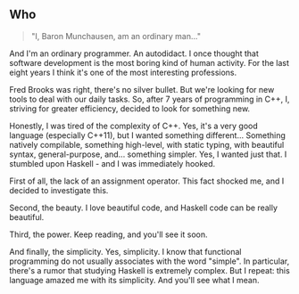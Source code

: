 Who
---

> "I, Baron Munchausen, am an ordinary man..."

And I'm an ordinary programmer. An autodidact. I once thought that software development is the most boring kind of human activity. For the last eight years I think it's one of the most interesting professions.

Fred Brooks was right, there's no silver bullet. But we're looking for new tools to deal with our daily tasks. So, after 7 years of programming in C++, I, striving for greater efficiency, decided to look for something new.

Honestly, I was tired of the complexity of C++. Yes, it's a very good language (especially C++11), but I wanted something different... Something natively compilable, something high-level, with static typing, with beautiful syntax, general-purpose, and... something simpler. Yes, I wanted just that. I stumbled upon Haskell - and I was immediately hooked.

First of all, the lack of an assignment operator. This fact shocked me, and I decided to investigate this.

Second, the beauty. I love beautiful code, and Haskell code can be really beautiful.

Third, the power. Keep reading, and you'll see it soon.

And finally, the simplicity. Yes, simplicity. I know that functional programming do not usually associates with the word "simple". In particular, there's a rumor that studying Haskell is extremely complex. But I repeat: this language amazed me with its simplicity. And you'll see what I mean.
